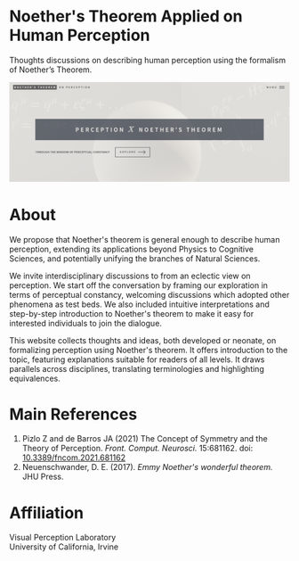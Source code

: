 # Noether's Theorem Applied on Human Perception 

Thoughts discussions on describing human perception using the formalism of Noether’s Theorem.

![noetherPerception](https://github.com/doreenhii/noetherPerception/blob/master/assets/images/doreenhii.github.io:noetherPerception.png "noetherPerception")

# About

We propose that Noether's theorem is general enough to describe human perception, extending its applications beyond Physics to Cognitive Sciences, and potentially unifying the branches of Natural Sciences. 

We invite interdisciplinary discussions to from an eclectic view on perception. We start off the conversation by framing our exploration in terms of perceptual constancy, welcoming discussions which adopted other phenomena as test beds. We also included intuitive interpretations and step-by-step introduction to Noether's theorem to make it easy for interested individuals to join the dialogue.

This website collects thoughts and ideas, both developed or neonate, on formalizing perception using Noether's theorem. It offers introduction to the topic, featuring explanations suitable for readers of all levels. It draws parallels across disciplines, translating terminologies and highlighting equivalences. 

# Main References

1. Pizlo Z and de Barros JA (2021) The Concept of Symmetry and the Theory of Perception. *Front. Comput. Neurosci.* 15:681162. doi: [10.3389/fncom.2021.681162](https://www.frontiersin.org/articles/10.3389/fncom.2021.681162/full)
2. Neuenschwander, D. E. (2017). *Emmy Noether's wonderful theorem.* JHU Press.

# Affiliation

Visual Perception Laboratory<br/>
University of California, Irvine 

